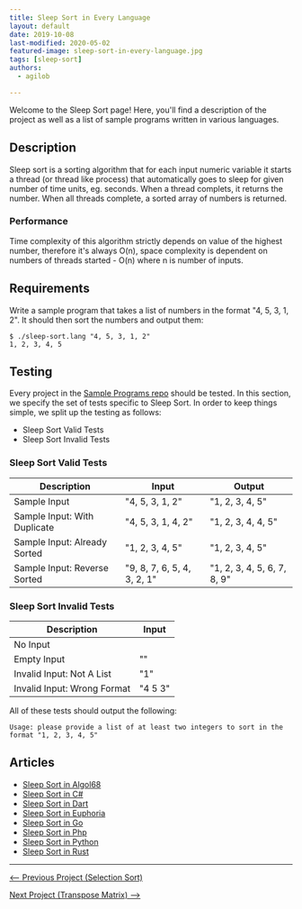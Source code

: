 ```yaml
---
title: Sleep Sort in Every Language
layout: default
date: 2019-10-08
last-modified: 2020-05-02
featured-image: sleep-sort-in-every-language.jpg
tags: [sleep-sort]
authors:
  - agilob

---
```


Welcome to the Sleep Sort page! Here, you'll find a description of the project as well as a list of sample programs written in various languages.

## Description

Sleep sort is a sorting algorithm that for each input numeric variable it starts a thread 
(or thread like process) that automatically goes to sleep for given number of time units, 
eg. seconds. When a thread complets, it returns the number. When all threads complete, a 
sorted array of numbers is returned.

### Performance

Time complexity of this algorithm strictly depends on value of the highest number, therefore 
it's always O(n), space complexity is dependent on numbers of threads started - O(n) where n 
is number of inputs.


## Requirements

Write a sample program that takes a list of numbers in the format "4, 5, 3, 1, 2".
It should then sort the numbers and output them:

```console
$ ./sleep-sort.lang "4, 5, 3, 1, 2"
1, 2, 3, 4, 5
```


## Testing

Every project in the [Sample Programs repo](https://github.com/TheRenegadeCoder/sample-programs) should be tested.
In this section, we specify the set of tests specific to Sleep Sort.
In order to keep things simple, we split up the testing as follows:

- Sleep Sort Valid Tests
- Sleep Sort Invalid Tests

### Sleep Sort Valid Tests

| Description | Input | Output |
| ----------- | ----- | ------ |
| Sample Input | "4, 5, 3, 1, 2" | "1, 2, 3, 4, 5" |
| Sample Input: With Duplicate | "4, 5, 3, 1, 4, 2" | "1, 2, 3, 4, 4, 5" |
| Sample Input: Already Sorted | "1, 2, 3, 4, 5" | "1, 2, 3, 4, 5" |
| Sample Input: Reverse Sorted | "9, 8, 7, 6, 5, 4, 3, 2, 1" | "1, 2, 3, 4, 5, 6, 7, 8, 9" |

### Sleep Sort Invalid Tests

| Description | Input |
| ----------- | ----- |
| No Input |  |
| Empty Input | "" |
| Invalid Input: Not A List | "1" |
| Invalid Input: Wrong Format | "4 5 3" |

All of these tests should output the following:

```
Usage: please provide a list of at least two integers to sort in the format "1, 2, 3, 4, 5"
```


## Articles

- [Sleep Sort in Algol68](https://rzuckerm.github.io/sample-programs-website-copy/projects/sleep-sort/algol68)
- [Sleep Sort in C#](https://rzuckerm.github.io/sample-programs-website-copy/projects/sleep-sort/c-sharp)
- [Sleep Sort in Dart](https://rzuckerm.github.io/sample-programs-website-copy/projects/sleep-sort/dart)
- [Sleep Sort in Euphoria](https://rzuckerm.github.io/sample-programs-website-copy/projects/sleep-sort/euphoria)
- [Sleep Sort in Go](https://rzuckerm.github.io/sample-programs-website-copy/projects/sleep-sort/go)
- [Sleep Sort in Php](https://rzuckerm.github.io/sample-programs-website-copy/projects/sleep-sort/php)
- [Sleep Sort in Python](https://rzuckerm.github.io/sample-programs-website-copy/projects/sleep-sort/python)
- [Sleep Sort in Rust](https://rzuckerm.github.io/sample-programs-website-copy/projects/sleep-sort/rust)

***

<nav class="project-nav">

<div id="prev" markdown="1">

[<-- Previous Project (Selection Sort)](https://rzuckerm.github.io/sample-programs-website-copy/projects/selection-sort)

</div>

<div id="next" markdown="1">

[Next Project (Transpose Matrix) -->](https://rzuckerm.github.io/sample-programs-website-copy/projects/transpose-matrix)

</div>

</nav>